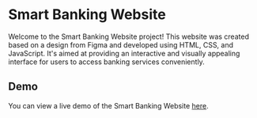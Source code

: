 # Smart Banking Website

Welcome to the Smart Banking Website project! This website was created based on a design from Figma and developed using HTML, CSS, and JavaScript. It's aimed at providing an interactive and visually appealing interface for users to access banking services conveniently.

## Demo

You can view a live demo of the Smart Banking Website [here](https://starlit-genie-91ab28.netlify.app).
